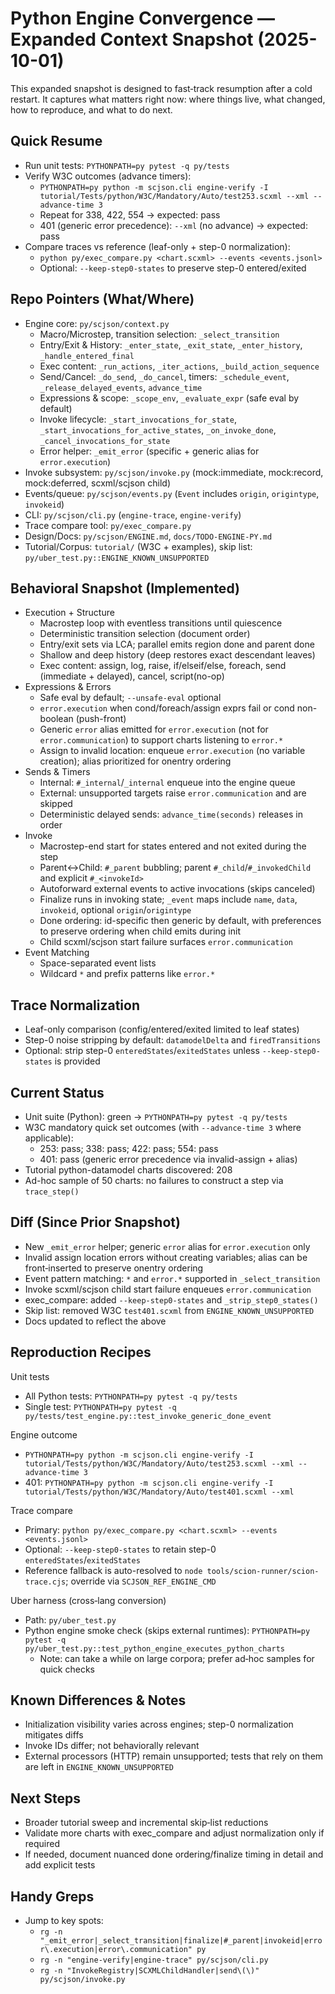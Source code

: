 # Python Engine Convergence — Expanded Context Snapshot (2025-10-01)

This expanded snapshot is designed to fast‑track resumption after a cold restart. It captures what matters right now: where things live, what changed, how to reproduce, and what to do next.

## Quick Resume
- Run unit tests: `PYTHONPATH=py pytest -q py/tests`
- Verify W3C outcomes (advance timers):
  - `PYTHONPATH=py python -m scjson.cli engine-verify -I tutorial/Tests/python/W3C/Mandatory/Auto/test253.scxml --xml --advance-time 3`
  - Repeat for 338, 422, 554 → expected: pass
  - 401 (generic error precedence): `--xml` (no advance) → expected: pass
- Compare traces vs reference (leaf-only + step-0 normalization):
  - `python py/exec_compare.py <chart.scxml> --events <events.jsonl>`
  - Optional: `--keep-step0-states` to preserve step-0 entered/exited

## Repo Pointers (What/Where)
- Engine core: `py/scjson/context.py`
  - Macro/Microstep, transition selection: `_select_transition`
  - Entry/Exit & History: `_enter_state`, `_exit_state`, `_enter_history`, `_handle_entered_final`
  - Exec content: `_run_actions`, `_iter_actions`, `_build_action_sequence`
  - Send/Cancel: `_do_send`, `_do_cancel`, timers: `_schedule_event`, `_release_delayed_events`, `advance_time`
  - Expressions & scope: `_scope_env`, `_evaluate_expr` (safe eval by default)
  - Invoke lifecycle: `_start_invocations_for_state`, `_start_invocations_for_active_states`, `_on_invoke_done`, `_cancel_invocations_for_state`
  - Error helper: `_emit_error` (specific + generic alias for `error.execution`)
- Invoke subsystem: `py/scjson/invoke.py` (mock:immediate, mock:record, mock:deferred, scxml/scjson child)
- Events/queue: `py/scjson/events.py` (`Event` includes `origin`, `origintype`, `invokeid`)
- CLI: `py/scjson/cli.py` (`engine-trace`, `engine-verify`)
- Trace compare tool: `py/exec_compare.py`
- Design/Docs: `py/scjson/ENGINE.md`, `docs/TODO-ENGINE-PY.md`
- Tutorial/Corpus: `tutorial/` (W3C + examples), skip list: `py/uber_test.py::ENGINE_KNOWN_UNSUPPORTED`

## Behavioral Snapshot (Implemented)
- Execution + Structure
  - Macrostep loop with eventless transitions until quiescence
  - Deterministic transition selection (document order)
  - Entry/exit sets via LCA; parallel emits region done and parent done
  - Shallow and deep history (deep restores exact descendant leaves)
  - Exec content: assign, log, raise, if/elseif/else, foreach, send (immediate + delayed), cancel, script(no-op)
- Expressions & Errors
  - Safe eval by default; `--unsafe-eval` optional
  - `error.execution` when cond/foreach/assign exprs fail or cond non-boolean (push-front)
  - Generic `error` alias emitted for `error.execution` (not for `error.communication`) to support charts listening to `error.*`
  - Assign to invalid location: enqueue `error.execution` (no variable creation); alias prioritized for onentry ordering
- Sends & Timers
  - Internal: `#_internal`/`_internal` enqueue into the engine queue
  - External: unsupported targets raise `error.communication` and are skipped
  - Deterministic delayed sends: `advance_time(seconds)` releases in order
- Invoke
  - Macrostep-end start for states entered and not exited during the step
  - Parent↔Child: `#_parent` bubbling; parent `#_child`/`#_invokedChild` and explicit `#_<invokeId>`
  - Autoforward external events to active invocations (skips canceled)
  - Finalize runs in invoking state; `_event` maps include `name`, `data`, `invokeid`, optional `origin`/`origintype`
  - Done ordering: id-specific then generic by default, with preferences to preserve ordering when child emits during init
  - Child scxml/scjson start failure surfaces `error.communication`
- Event Matching
  - Space-separated event lists
  - Wildcard `*` and prefix patterns like `error.*`

## Trace Normalization
- Leaf-only comparison (config/entered/exited limited to leaf states)
- Step-0 noise stripping by default: `datamodelDelta` and `firedTransitions`
- Optional: strip step-0 `enteredStates`/`exitedStates` unless `--keep-step0-states` is provided

## Current Status
- Unit suite (Python): green → `PYTHONPATH=py pytest -q py/tests`
- W3C mandatory quick set outcomes (with `--advance-time 3` where applicable):
  - 253: pass; 338: pass; 422: pass; 554: pass
  - 401: pass (generic error precedence via invalid-assign + alias)
- Tutorial python-datamodel charts discovered: 208
- Ad-hoc sample of 50 charts: no failures to construct a step via `trace_step()`

## Diff (Since Prior Snapshot)
- New `_emit_error` helper; generic `error` alias for `error.execution` only
- Invalid assign location errors without creating variables; alias can be front‑inserted to preserve onentry ordering
- Event pattern matching: `*` and `error.*` supported in `_select_transition`
- Invoke scxml/scjson child start failure enqueues `error.communication`
- exec_compare: added `--keep-step0-states` and `_strip_step0_states()`
- Skip list: removed W3C `test401.scxml` from `ENGINE_KNOWN_UNSUPPORTED`
- Docs updated to reflect the above

## Reproduction Recipes
Unit tests
- All Python tests: `PYTHONPATH=py pytest -q py/tests`
- Single test: `PYTHONPATH=py pytest -q py/tests/test_engine.py::test_invoke_generic_done_event`

Engine outcome
- `PYTHONPATH=py python -m scjson.cli engine-verify -I tutorial/Tests/python/W3C/Mandatory/Auto/test253.scxml --xml --advance-time 3`
- 401: `PYTHONPATH=py python -m scjson.cli engine-verify -I tutorial/Tests/python/W3C/Mandatory/Auto/test401.scxml --xml`

Trace compare
- Primary: `python py/exec_compare.py <chart.scxml> --events <events.jsonl>`
- Optional: `--keep-step0-states` to retain step-0 `enteredStates`/`exitedStates`
- Reference fallback is auto-resolved to `node tools/scion-runner/scion-trace.cjs`; override via `SCJSON_REF_ENGINE_CMD`

Uber harness (cross‑lang conversion)
- Path: `py/uber_test.py`
- Python engine smoke check (skips external runtimes): `PYTHONPATH=py pytest -q py/uber_test.py::test_python_engine_executes_python_charts`
  - Note: can take a while on large corpora; prefer ad‑hoc samples for quick checks

## Known Differences & Notes
- Initialization visibility varies across engines; step-0 normalization mitigates diffs
- Invoke IDs differ; not behaviorally relevant
- External processors (HTTP) remain unsupported; tests that rely on them are left in `ENGINE_KNOWN_UNSUPPORTED`

## Next Steps
- Broader tutorial sweep and incremental skip‑list reductions
- Validate more charts with exec_compare and adjust normalization only if required
- If needed, document nuanced done ordering/finalize timing in detail and add explicit tests

## Handy Greps
- Jump to key spots:
  - `rg -n "_emit_error|_select_transition|finalize|#_parent|invokeid|error\.execution|error\.communication" py`
  - `rg -n "engine-verify|engine-trace" py/scjson/cli.py`  
  - `rg -n "InvokeRegistry|SCXMLChildHandler|send\(\)" py/scjson/invoke.py`

